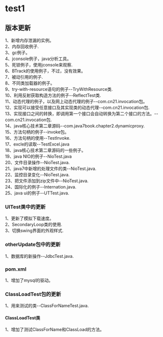 # test1
## 版本更新
1、新增内存泄漏的实例。<br>
2、内存回收例子.<br>
3、gc例子。<br>
4、jconsole例子，java分析工具。<br>
5、死锁例子，使用jconsole来观察.<br>
6、BTrack的使用例子，不过，没有效果。<br>
7、被动引用的例子.<br>
8、不同类加载器的例子。<br>
9、try-with-resource语句的例子--TryWithResource类.<br>
10、利用反射获取构造方法的例子--ReflectTest类.<br>
11、动态代理的例子，以及网上动态代理的例子--com.cn21.invocation包。<br>
12、实现可以接受任意接口及其实现类的动态代理--com.cn21.invocation包.<br>
13、实现接口之间的转换，即调用第一个接口会自动转换为第二个接口的方法。--com.cn21.invocation包.<br>
14、java核心技术第二章源码--com.java7book.chapter2.dynamicproxy.<br>
15、方法句柄的例子--invoke包。<br>
16、方法句柄的使用--TestInvoke.<br>
17、excle的读取--TestExcel.java<br>
18、java核心技术第二章源码的一些例子。<br>
19、java NIO的例子--NioTest.java<br>
20、文件目录操作--NioTest.java.<br>
21、java7中新增的处理文件的类--NioTest.java.<br>
22、监控目录变化--NioTest.java.<br>
23、把文件添加到zip文件中--NioTest.java.<br>
24、国际化的例子--Internation.java.<br>
25、java ui的例子--UTTest.java.<br>
### UITest类中的更新
1、更新了模拟下载速度。<br>
2、SecondaryLoop类的使用.<br>
3、切换swing界面的外观样式.<br>
### otherUpdate包中的更新
1、数据库的新操作--JdbcTest.java.<br>
### pom.xml
1、增加了mysql的驱动。<br>
### ClassLoadTest包的更新
1、用来测试的类--ClassForNameTest.java.<br>
#### ClassLoadTest类
1、增加了测试ClassForName和ClassLoad的方法。<br>

